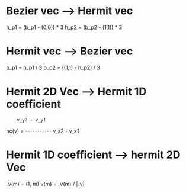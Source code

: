# Bezier vec --> Hermit vec
h_p1 = (b_p1 - (0,0)) * 3
h_p2 = (b_p2 - (1,1)) * 3

# Hermit vec --> Bezier vec
b_p1 = h_p1 / 3
b_p2 = ((1,1) - h_p2) / 3

# Hermit 2D Vec --> Hermit 1D coefficient
        v_y2 - v_y1
hc(v) = -----------
        v_x2 - v_x1

# Hermit 1D coefficient --> hermit 2D Vec
_v(m) = (1, m)
v(m) = _v(m) / |_v|
